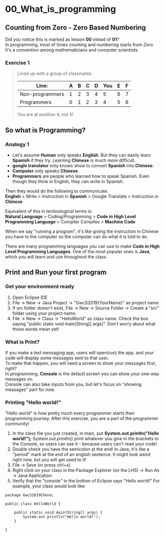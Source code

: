 # 00_What_is_programming
## Counting from Zero - Zero Based Numbering
Did you notice this is marked as lesson **00** intead of **01**?  
In programming, most of times counting and numbering starts from *Zero*.  
It's a convention among mathematicians and computer scientists.   

### Exercise 1
> Lined up with a group of classmates.  
>  
>  Line: | A | B | C | D | You | E | F  
> -- | -- | -- | -- | -- | -- | -- | --
> Non-programmers | 1 | 2 | 3 | 4 | 5 | 6 | 7
> Programmers | 0 | 1 | 2 | 3 | 4 | 5 | 6  
>  
> You are at position 4, not 5!  

## So what is Programming? 
### Analogy 1
* Let's assume **Human** only speaks **English**. But they can easily learn **Spanish** if they try. Learning **Chinese** is much more difficult.  
* **google translator** only knows show to convert **Spanish** into **Chinese**.  
* **Computer** only speaks **Chinese**.  
* **Programmers** are people who learned how to speak Spanish. Even though they think in English, they can write in Spanish.  

Then they would do the following to communicate.  
**English** > Write > Instruction in **Spanish** > Google Translate > Instruction in **Chinese**
 
Equivalent of this in technological terms is:  
**Natural Language** > Coding/Programming > **Code in High Level Programming Language** > Compiler Compiles > **Machine Code**

When we say "running a program", it's like giving the instruction in Chinese you have to the computer so the computer can do what it is told to do.

There are many programming languages you can use to make **Code in High Level Programming Languages**. One of the most popular ones is **Java**, which you will learn and use throughout the class.  

## Print and Run your first program
### Get your environment ready
1. Open Eclipse IDE
2. File -> New -> Java Project -> "GwcS2019{YourName}" as project name
3. If src folder doesn't exist, File -> New -> Source Folder -> Create a "src" folder using your project name.
4. File -> New -> Class -> "HelloWorld" as class name. Check the box saying "public static void main(String[] args)". Don't worry about what those words mean yet!

### What is Print?
If you make a text messaging app, users will open(run) the app, and your code will display some messages sent to that user.  
To make that happen, you will need a screen to show your messages first, right?  
In programming, **Console** is the default screen you can show your one-way messages on.  
Console can also take inputs from you, but let's focus on "showing messages" part for now.  

### Printing "Hello world!"
"Hello world" is how pretty much every programmer starts their programming journey. After this exercise, you are a part of the programmer community!  
1. In the class file you just created, in main, put **System.out.println("Hello world!");**
System.out.println() print whatever you give in the brackets to the Console, so users can see it - because users can't read your code!  
2. Double check you have the semicolon at the end! In Java, it's like a "period" mark at the end of an english sentence. It might look weird right now, but you will get used to it!
3. File -> Save (or press ctrl+s)
4. Right click on your class in the Package Explorer (on the LHS) -> Run As -> Java Application.
5. Verify that the "console" in the bottom of Eclipse says "Hello world!"
For example, your class would look like:
```
package GwcS2019Chena;

public class HelloWorld {

	public static void main(String[] args) {
		System.out.println("Hello world!");
	}

}
```
